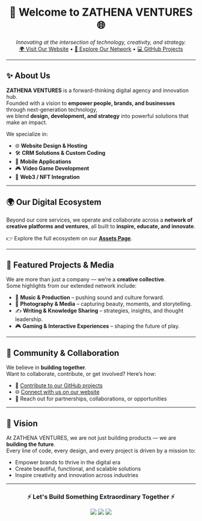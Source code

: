 <!-- ZATHENA VENTURES GitHub Profile README -->

<h1 align="center">🚀 Welcome to <b>ZATHENA VENTURES</b> 🌐</h1>

<p align="center">
   <i>Innovating at the intersection of technology, creativity, and strategy.</i><br>
   <a href="https://zathenaventures.xyz">🌍 Visit Our Website</a> • 
   <a href="https://zathenaventures.xyz/assets">📂 Explore Our Network</a> • 
   <a href="https://github.com/ZATHENA-VENTURES">💻 GitHub Projects</a>
</p>

---

## ✨ About Us
<b>ZATHENA VENTURES</b> is a forward-thinking digital agency and innovation hub.  
Founded with a vision to **empower people, brands, and businesses** through next-generation technology,  
we blend <b>design, development, and strategy</b> into powerful solutions that make an impact.  

We specialize in:  
- 🌐 **Website Design & Hosting**  
- 🛠 **CRM Solutions & Custom Coding**  
- 📱 **Mobile Applications**  
- 🎮 **Video Game Development**  
- 🔗 **Web3 / NFT Integration**  

---

## 🌍 Our Digital Ecosystem
Beyond our core services, we operate and collaborate across a **network of creative platforms and ventures**, all built to **inspire, educate, and innovate**.  

👉 Explore the full ecosystem on our [**Assets Page**](https://zathenaventures.xyz/assets).  

---

## 📂 Featured Projects & Media
We are more than just a company — we’re a **creative collective**.  
Some highlights from our extended network include:  

- 🎵 **Music & Production** – pushing sound and culture forward.  
- 📸 **Photography & Media** – capturing beauty, moments, and storytelling.  
- ✍️ **Writing & Knowledge Sharing** – strategies, insights, and thought leadership.  
- 🎮 **Gaming & Interactive Experiences** – shaping the future of play.  

---

## 👥 Community & Collaboration
We believe in **building together**.  
Want to collaborate, contribute, or get involved? Here’s how:  

- 📝 [Contribute to our GitHub projects](https://github.com/ZATHENA-VENTURES)  
- 🌐 [Connect with us on our website](https://zathenaventures.xyz/contact)  
- 📧 Reach out for partnerships, collaborations, or opportunities  

---

## 🌟 Vision
At ZATHENA VENTURES, we are not just building products — we are **building the future**.  
Every line of code, every design, and every project is driven by a mission to:  
- Empower brands to thrive in the digital era  
- Create beautiful, functional, and scalable solutions  
- Inspire creativity and innovation across industries  

---

<h3 align="center">⚡ Let's Build Something Extraordinary Together ⚡</h3>

<p align="center">
   <a href="https://zathenaventures.xyz"><img src="https://img.shields.io/badge/🌍%20Visit%20Our%20Website-blue?style=for-the-badge" /></a>
   <a href="https://zathenaventures.xyz/assets"><img src="https://img.shields.io/badge/📂%20Explore%20Assets-green?style=for-the-badge" /></a>
   <a href="https://github.com/ZATHENA-VENTURES"><img src="https://img.shields.io/badge/💻%20GitHub%20Projects-purple?style=for-the-badge" /></a>
</p>
